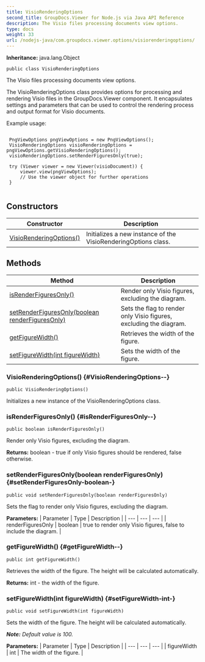 ```yaml
---
title: VisioRenderingOptions
second_title: GroupDocs.Viewer for Node.js via Java API Reference
description: The Visio files processing documents view options.
type: docs
weight: 33
url: /nodejs-java/com.groupdocs.viewer.options/visiorenderingoptions/
---
```

**Inheritance:**
java.lang.Object
```
public class VisioRenderingOptions
```

The Visio files processing documents view options.

The VisioRenderingOptions class provides options for processing and rendering Visio files in the GroupDocs.Viewer component. It encapsulates settings and parameters that can be used to control the rendering process and output format for Visio documents.

Example usage:

```

 PngViewOptions pngViewOptions = new PngViewOptions();
 VisioRenderingOptions visioRenderingOptions = pngViewOptions.getVisioRenderingOptions();
 visioRenderingOptions.setRenderFiguresOnly(true);

 try (Viewer viewer = new Viewer(visioDocument)) {
     viewer.view(pngViewOptions);
     // Use the viewer object for further operations
 }
 
```
## Constructors

| Constructor | Description |
| --- | --- |
| [VisioRenderingOptions()](#VisioRenderingOptions--) | Initializes a new instance of the  VisioRenderingOptions  class. |
## Methods

| Method | Description |
| --- | --- |
| [isRenderFiguresOnly()](#isRenderFiguresOnly--) | Render only Visio figures, excluding the diagram. |
| [setRenderFiguresOnly(boolean renderFiguresOnly)](#setRenderFiguresOnly-boolean-) | Sets the flag to render only Visio figures, excluding the diagram. |
| [getFigureWidth()](#getFigureWidth--) | Retrieves the width of the figure. |
| [setFigureWidth(int figureWidth)](#setFigureWidth-int-) | Sets the width of the figure. |
### VisioRenderingOptions() {#VisioRenderingOptions--}
```
public VisioRenderingOptions()
```


Initializes a new instance of the  VisioRenderingOptions  class.

### isRenderFiguresOnly() {#isRenderFiguresOnly--}
```
public boolean isRenderFiguresOnly()
```


Render only Visio figures, excluding the diagram.

**Returns:**
boolean -  true  if only Visio figures should be rendered,  false  otherwise.
### setRenderFiguresOnly(boolean renderFiguresOnly) {#setRenderFiguresOnly-boolean-}
```
public void setRenderFiguresOnly(boolean renderFiguresOnly)
```


Sets the flag to render only Visio figures, excluding the diagram.

**Parameters:**
| Parameter | Type | Description |
| --- | --- | --- |
| renderFiguresOnly | boolean |  true  to render only Visio figures,  false  to include the diagram. |

### getFigureWidth() {#getFigureWidth--}
```
public int getFigureWidth()
```


Retrieves the width of the figure. The height will be calculated automatically.

**Returns:**
int - the width of the figure.
### setFigureWidth(int figureWidth) {#setFigureWidth-int-}
```
public void setFigureWidth(int figureWidth)
```


Sets the width of the figure. The height will be calculated automatically.

***Note:** Default value is 100.*

**Parameters:**
| Parameter | Type | Description |
| --- | --- | --- |
| figureWidth | int | The width of the figure. |


